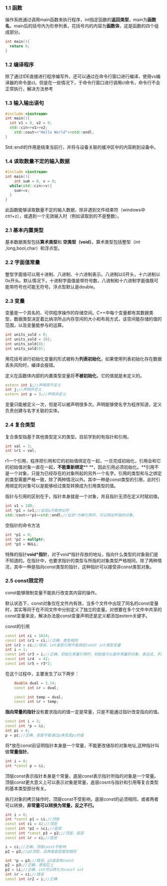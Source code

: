 ### 1.1	函数

操作系统通过调用main函数来执行程序，int指定函数的**返回类型**，main为**函数名**，main后的括号内为形参列表，花括号内的内容为**函数体**，这是函数的四个组成部分。

```c++
int main(){
  return 0;
}
```

### 1.2	编译程序

除了通过IDE直接进行程序编写外，还可以通过在命令行窗口进行编译，使用vs编译器的命令是cl。但是在一些情况下，于命令行窗口进行调用cl命令，命令行不会正常执行，解决方法参考

### 1.3	输入输出语句

```c++
#include <iostream>
int main(){
  int v1 = 0, v2 = 0;
  std::cin>>v1>>v2;
	std::cout<<"Hello World"<<std::endl;
}
```

Std::endl的作用是结束当前行，并将与设备关联的缓冲区中的内容刷到设备中。

### 1.4	读取数量不定的输入数据

```c++
#include <iostream>
int main(){
	int sum = 0, v = 0;
  while(std::cin>>v){
    sum+=v;
  }
}
```

此函数能够读取数量不定的输入数据，除非遇到文件结束符（windows中ctrl+z），或遇到一个无效输入时（例如读取到的不是整数）。

### 2.1	基本内置类型

基本数据类型包括**算术类型**和 **空类型（void）**。算术类型包括整型（int ,long,bool,char）和浮点型。

### 2.2	字面值常量

整型字面值可以用十进制、八进制、十六进制表示。八进制以0开头，十六进制以0x开头。默认情况下，十进制字面值是带符号数，八进制和十六进制字面值既可能带符号也可能无符号。浮点型默认是double。

### 2.3	变量

变量是一个具名的、可供程序操作的存储空间。C++中每个变量都有其数据类型，数据类型决定着比纳凉所占内存空间的大小和布局方式，该空间能存储的值的范围，以及变量能参与的运算。

```c++
int units_sold = 0;
int units_sold = {0};
int units_sold{0};
int units_sold(0);
```

用花括号进行初始化变量的形式被称为**列表初始化**，如果使用列表初始化存在数据丢失风险时，编译会报错。

定义在函数体内部的内置类型变量将**不被初始化**，它的值就是未定义的。

```c++
extern int i;//声明而不定义
int j;//声明并定义
extern int p = 3;//声明并定义
```

变量只能被定义一次，但是可以被声明很多次。声明能够使名字为程序知道，定义负责创建与名字关联的实体。

### 2.4	复合类型

复合类型指基于其他类型定义的类型。目前学到的有指针和引用。

```c++
int val = 3;
int &r1 = val;
```

r1一个引用，程序把引用和它的初始值绑定在一起，一旦完成初始化，引用会和它的初始值对象一直在一起，**不能重新绑定****  **，因此引用必须初始化。**引用不是一个对象，只是为已经存在的对象所起的另外一个名字。引用的类型和与之绑定的类型需要严格一致，除了两种情况以外。其中一种是const类型的引用，此时引用绑定的对象可以是能够经过类型转换成为引用类型的值。



指针与引用的区别在于，指针本身就是一个对象，并且指针无须在定义时赋初值。

```c++
int v1 = 100;
int *p1 = &v1;//此处&为取地址符
std::cout<<*p1<<std::endl;//此处*为解引用符，可以得出所指的对象。
```

空指针的命令方法

```c++
int *p1 = 0;
int *p2 = nullptr;
int *p3 = NULL;
```

特殊的指针**void*指针**，对于void*指针存放的地址，指向什么类型的对象我们是不知道的。在指针中，也要求指针的类型与所指的对象类型严格相同，除了两种情况，其中一种是指向const类型的指针，这种指针可以接受非const类型对象。

### 2.5	const限定符

const能够限制变量不能执行改变其内容的操作。

默认状态下，const对象仅在文件内有效，当多个文件中出现了同名的const变量时，其实等同于在不同文件中分别定义了独立的变量。对想要在多个文件中共享的const变量来说，解决办法是const变量声明还是定义都添加extern关键字。

const的引用

```c++
const int ci = 1024;
const int &r1 = ci;//正确，类型相同
int &r2 = ci;//错误，int类型引用不能绑定const int类型变量
int i = 1;
const int &r3 = i;//正确，初始化常量引用时，初始值可以是非常量的对象、表达式、字面值
const int &r4  = 42;
const int &r5 = r3*2;
```

在这个过程中，主要发生了以下两步：

```c++
	double dval = 3.14;
	const int &r = dval;
	
	const int temp = dval;
	const int &r = temp;
```

**指向常量的指针**没有要求指向的值一定是常量，只是不能通过指针改变指向的值。

```c++
const int i = 3;
const int *p = &i;
int pi = 4;
p = pi;//正确，但是不能通过p来改变pi的值
```

将*放在const前证明指针本身是一个常量，不能更改储存的对象地址,这种指针叫做**常量指针**。

```c++
int i = 0;
int *const p = &i;
```

顶层const表示指针本身是个常量，底层const表示指针所指的对象是一个常量。顶层const更大意义上可以表示对象是常量，底层cosnt与指针和引用等复合类型的基本类型部分有关。

执行对象的拷贝操作时，顶层const不受影响，底层const的必须相同，或者两者可以转换，**非常量可以转换为常量，反之不行。**

```c++
int i = 0;
int *const p1 = &i;//顶层
const int ci = 42;//顶层
const int *p2 = &ci;//底层
const int *const p3 = p2;//顶层、底层
const int &r = ci;//底层

i = ci;//正确，顶层const不影响
p2 = p3;//p3顶层，且两者底层类型相同

int *p = p3;//错误，p3底层有const
p2 = p3;//正确，原因见上
p2 = &i;//正确，int可以转化为const int
int &r = ci;//错误
const int &r2 = i;//正确
```

